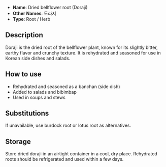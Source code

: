 - **Name**: Dried bellflower root (Doraji)
- **Other Names**: 도라지
- **Type**: Root / Herb

## Description

Doraji is the dried root of the bellflower plant, known for its slightly bitter, earthy flavor and crunchy texture. It is rehydrated and seasoned for use in Korean side dishes and salads.

## How to use

- Rehydrated and seasoned as a banchan (side dish)
- Added to salads and bibimbap
- Used in soups and stews

## Substitutions

If unavailable, use burdock root or lotus root as alternatives.

## Storage

Store dried doraji in an airtight container in a cool, dry place. Rehydrated roots should be refrigerated and used within a few days. 